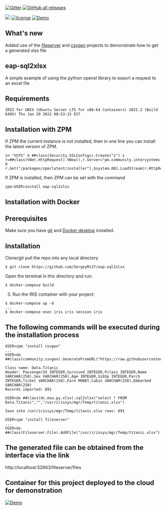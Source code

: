 [![Gitter](https://img.shields.io/badge/Available%20on-Intersystems%20Open%20Exchange-00b2a9.svg)](https://openexchange.intersystems.com/package/eap-sql2xlsx)
[![GitHub all releases](https://img.shields.io/badge/Available%20on-GitHub-black)](https://github.com/SergeyMi37/eap-sql2xlsx)

[![](https://img.shields.io/badge/InterSystems-IRIS-blue.svg)](https://www.intersystems.com/products/intersystems-iris/)
[![license](https://img.shields.io/badge/License-MIT-yellow.svg)](https://opensource.org/licenses/MIT)
[![Demo](https://img.shields.io/badge/Demo%20on-GCR-black)](https://sql2xlsx.demo.community.intersystems.com/fileserver/files)

## What's new

Added use of the [fileserver](https://openexchange.intersystems.com/package/Cache-FileServer) and [csvgen](https://openexchange.intersystems.com/package/csvgen) projects to demonstrate how to get a generated xlsx file

## eap-sql2xlsx

A simple example of using the python openxl library to export a request to an excel file

## Requirements
`IRIS for UNIX (Ubuntu Server LTS for x86-64 Containers) 2021.2 (Build 649U) Thu Jan 20 2022 08:53:15 EST`

## Installation with ZPM

If ZPM the current instance is not installed, then in one line you can install the latest version of ZPM.
```
zn "%SYS" d ##class(Security.SSLConfigs).Create("z") s r=##class(%Net.HttpRequest).%New(),r.Server="pm.community.intersystems.com",r.SSLConfiguration="z" d r.Get("/packages/zpm/latest/installer"),$system.OBJ.LoadStream(r.HttpResponse.Data,"c")
```
If ZPM is installed, then ZPM can be set with the command
```
zpm:USER>install eap-sql2xlsx
```
## Installation with Docker

## Prerequisites
Make sure you have [git](https://git-scm.com/book/en/v2/Getting-Started-Installing-Git) and [Docker desktop](https://www.docker.com/products/docker-desktop) installed.

## Installation 
Clone/git pull the repo into any local directory

```
$ git clone https://github.com/SergeyMi37/eap-sql2xlsx
```

Open the terminal in this directory and run:

```
$ docker-compose build
```

3. Run the IRIS container with your project:

```
$ docker-compose up -d
...
$ docker-compose exec iris iris session iris
```


## The following commands will be executed during the installation process

```
USER>zpm "install csvgen"
...
USER>do ##class(community.csvgen).GenerateFromURL("https://raw.githubusercontent.com/datasciencedojo/datasets/master/titanic.csv",",","Data.Titanic")

Class name: Data.Titanic
Header: PassengerId INTEGER,Survived INTEGER,Pclass INTEGER,Name VARCHAR(250),Sex VARCHAR(250),Age INTEGER,SibSp INTEGER,Parch INTEGER,Ticket VARCHAR(250),Fare MONEY,Cabin VARCHAR(250),Embarked VARCHAR(250)
Records imported: 891

USER>do ##class(dc.msw.py.xlsx).sql2xlsx("select * FROM Data.Titanic","","/usr/irissys/mgr/Temp/titanic.xlsx")

Save into /usr/irissys/mgr/Temp/titanic.xlsx rows: 891

USER>zpm "install fileserver"
...
USER>do ##class(Fileserver.File).AddFile("/usr/irissys/mgr/Temp/titanic.xlsx")

```

## The generated file can be obtained from the interface via the link

http://localhost:52663/fileserver/files

## Container for this project deployed to the cloud for demonstration

[![Demo](https://img.shields.io/badge/Demo%20on-GCR-black)](https://sql2xlsx.demo.community.intersystems.com/fileserver/files)
